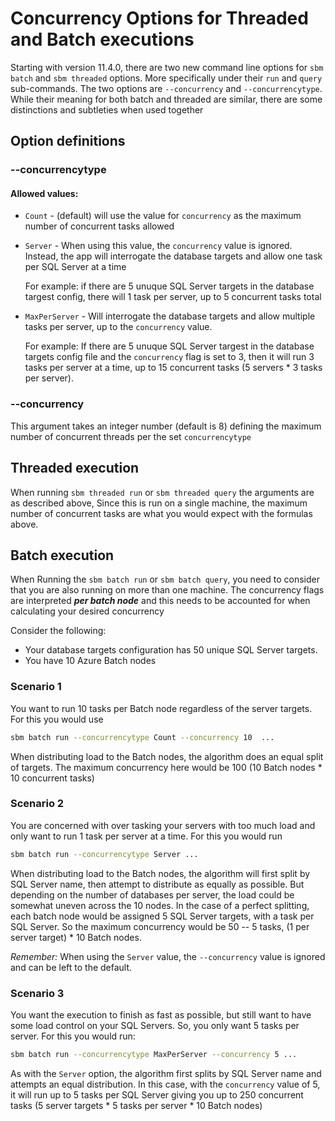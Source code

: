 # Concurrency Options for Threaded and Batch executions

Starting with version 11.4.0, there are two new command line options for `sbm batch` and `sbm threaded` options. More specifically under their `run` and `query` sub-commands.
The two options are `--concurrency` and `--concurrencytype`. While their meaning for both batch and threaded are similar, there are some distinctions and subtleties when used together

## Option definitions 

### --concurrencytype

#### Allowed values:

- `Count` - (default) will use the value for `concurrency` as the maximum number of concurrent tasks allowed
- `Server` - When using this value, the `concurrency` value is ignored. Instead, the app will interrogate the database targets and allow one task per SQL Server at a time

    For example: if there are 5 unuque SQL Server targets in the database targest config, there will 1 task per server, up to 5 concurrent tasks total

- `MaxPerServer` - Will interrogate the database targets and allow multiple tasks per server, up to the `concurrency` value.

    For example: If there are 5 unuque SQL Server targest in the database targets config file and the `concurrency` flag is set to 3, then it will run 3 tasks per server at a time, up to 15 concurrent tasks (5 servers * 3 tasks per server).


### --concurrency

This argument takes an integer number (default is 8) defining the maximum number of concurrent threads per the set `concurrencytype`

## Threaded execution

When running  `sbm threaded run` or `sbm threaded query` the arguments are as described above, Since this is run on a single machine, the maximum number of concurrent tasks are what you would expect with the formulas above.

## Batch execution

When Running the `sbm batch run` or `sbm batch query`, you need to consider that you are also running on more than one machine. The concurrency flags are interpreted **_per batch node_** and this needs to be accounted for when calculating your desired concurrency

Consider the following:

- Your database targets configuration has 50 unique SQL Server targets.
- You have 10 Azure Batch nodes

### Scenario 1

You want to run 10 tasks per Batch node regardless of the server targets. For this you would use

``` bash
sbm batch run --concurrencytype Count --concurrency 10  ...
```

When distributing load to the Batch nodes, the algorithm does an equal split of targets. The maximum concurrency here would be 100 (10 Batch nodes * 10 concurrent tasks)

### Scenario 2

You are concerned with over tasking your servers with too much load and only want to run 1 task per server at a time. For this you would run

``` bash
sbm batch run --concurrencytype Server ...
```

When distributing load to the Batch nodes, the algorithm will first split by SQL Server name, then attempt to distribute as equally as possible. But depending on the number of databases per server, the load could be somewhat uneven across the 10 nodes. In the case of a perfect splitting, each batch node would be assigned 5 SQL Server targets, with a task per SQL Server. So the maximum concurrency would be 50 -- 5 tasks, (1 per server target) * 10 Batch nodes.

_Remember:_ When using the `Server` value, the `--concurrency` value is ignored and can be left to the default.

### Scenario 3

You want the execution to finish as fast as possible, but still want to have some load control on your SQL Servers. So, you only want 5 tasks per server. For this you would run:

``` bash
sbm batch run --concurrencytype MaxPerServer --concurrency 5 ...
```

As with the `Server` option, the algorithm first splits by SQL Server name and attempts an equal distribution. In this case, with the `concurrency` value of 5, it will run up to 5 tasks per SQL Server giving you up to 250 concurrent tasks (5 server targets * 5 tasks per server * 10 Batch nodes)